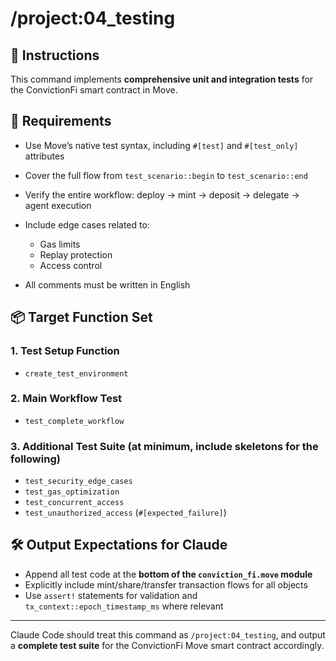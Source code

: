 # /project:04_testing

## 🧪 Instructions

This command implements **comprehensive unit and integration tests** for the ConvictionFi smart contract in Move.

## 🎯 Requirements

- Use Move’s native test syntax, including `#[test]` and `#[test_only]` attributes
- Cover the full flow from `test_scenario::begin` to `test_scenario::end`
- Verify the entire workflow: deploy → mint → deposit → delegate → agent execution
- Include edge cases related to:

  - Gas limits
  - Replay protection
  - Access control

- All comments must be written in English

## 📦 Target Function Set

### 1. Test Setup Function

- `create_test_environment`

### 2. Main Workflow Test

- `test_complete_workflow`

### 3. Additional Test Suite (at minimum, include skeletons for the following)

- `test_security_edge_cases`
- `test_gas_optimization`
- `test_concurrent_access`
- `test_unauthorized_access` (`#[expected_failure]`)

## 🛠 Output Expectations for Claude

- Append all test code at the **bottom of the `conviction_fi.move` module**
- Explicitly include mint/share/transfer transaction flows for all objects
- Use `assert!` statements for validation and `tx_context::epoch_timestamp_ms` where relevant

---

Claude Code should treat this command as `/project:04_testing`, and output a **complete test suite** for the ConvictionFi Move smart contract accordingly.

